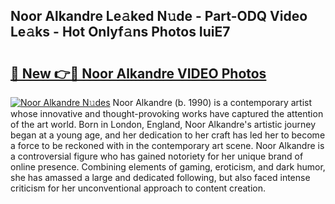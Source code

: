 ## Noor Alkandre Le𝚊ked N𝚞de - Part-ODQ Video Le𝚊ks - Hot Onlyf𝚊ns Photos IuiE7

# <h2><a href="http://ac31759.deff.icu/?id=Noor+Alkandre">🔗 New 👉🔴 Noor Alkandre VIDEO Photos</a></h2>

[![Noor Alkandre N𝚞des](https://i.imgur.com/rIISA9y.gif)](http://ac31759.deff.icu/?id=Noor+Alkandre)
Noor Alkandre (b. 1990) is a contemporary artist whose innovative and thought-provoking works have captured the attention of the art world. Born in London, England, Noor Alkandre's artistic journey began at a young age, and her dedication to her craft has led her to become a force to be reckoned with in the contemporary art scene. Noor Alkandre is a controversial figure who has gained notoriety for her unique brand of online presence. Combining elements of gaming, eroticism, and dark humor, she has amassed a large and dedicated following, but also faced intense criticism for her unconventional approach to content creation.
